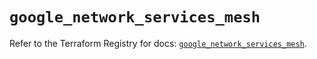 # `google_network_services_mesh`

Refer to the Terraform Registry for docs: [`google_network_services_mesh`](https://registry.terraform.io/providers/hashicorp/google/6.50.0/docs/resources/network_services_mesh).
